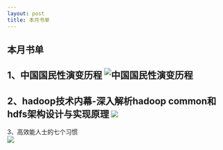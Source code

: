 ```yaml
---
layout: post
title: 本月书单
---
```

本月书单
---
1、中国国民性演变历程
![中国国民性演变历程](http://img5.douban.com/lpic/s26381229.jpg)
----
2、hadoop技术内幕-深入解析hadoop common和hdfs架构设计与实现原理
![](http://img3.douban.com/lpic/s26376893.jpg)
----
3、高效能人士的七个习惯  
![](http://img3.douban.com/lpic/s1152683.jpg)
